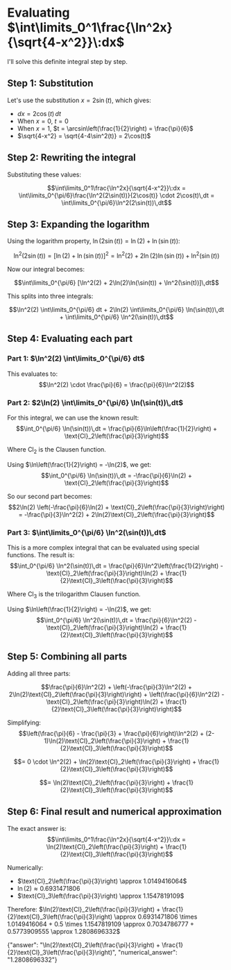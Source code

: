 # Evaluating $\int\limits_0^1\frac{\ln^2x}{\sqrt{4-x^2}}\:dx$

I'll solve this definite integral step by step.

## Step 1: Substitution
Let's use the substitution $x = 2\sin(t)$, which gives:
- $dx = 2\cos(t)\,dt$
- When $x = 0$, $t = 0$
- When $x = 1$, $t = \arcsin\left(\frac{1}{2}\right) = \frac{\pi}{6}$
- $\sqrt{4-x^2} = \sqrt{4-4\sin^2(t)} = 2\cos(t)$

## Step 2: Rewriting the integral
Substituting these values:

$$\int\limits_0^1\frac{\ln^2x}{\sqrt{4-x^2}}\:dx = \int\limits_0^{\pi/6}\frac{\ln^2(2\sin(t))}{2\cos(t)} \cdot 2\cos(t)\,dt = \int\limits_0^{\pi/6}\ln^2(2\sin(t))\,dt$$

## Step 3: Expanding the logarithm
Using the logarithm property, $\ln(2\sin(t)) = \ln(2) + \ln(\sin(t))$:

$$\ln^2(2\sin(t)) = [\ln(2) + \ln(\sin(t))]^2 = \ln^2(2) + 2\ln(2)\ln(\sin(t)) + \ln^2(\sin(t))$$

Now our integral becomes:

$$\int\limits_0^{\pi/6} [\ln^2(2) + 2\ln(2)\ln(\sin(t)) + \ln^2(\sin(t))]\,dt$$

This splits into three integrals:

$$\ln^2(2) \int\limits_0^{\pi/6} dt + 2\ln(2) \int\limits_0^{\pi/6} \ln(\sin(t))\,dt + \int\limits_0^{\pi/6} \ln^2(\sin(t))\,dt$$

## Step 4: Evaluating each part

### Part 1: $\ln^2(2) \int\limits_0^{\pi/6} dt$
This evaluates to:
$$\ln^2(2) \cdot \frac{\pi}{6} = \frac{\pi}{6}\ln^2(2)$$

### Part 2: $2\ln(2) \int\limits_0^{\pi/6} \ln(\sin(t))\,dt$
For this integral, we can use the known result:
$$\int_0^{\pi/6} \ln(\sin(t))\,dt = \frac{\pi}{6}\ln\left(\frac{1}{2}\right) + \text{Cl}_2\left(\frac{\pi}{3}\right)$$

Where $\text{Cl}_2$ is the Clausen function. 

Using $\ln\left(\frac{1}{2}\right) = -\ln(2)$, we get:
$$\int_0^{\pi/6} \ln(\sin(t))\,dt = -\frac{\pi}{6}\ln(2) + \text{Cl}_2\left(\frac{\pi}{3}\right)$$

So our second part becomes:
$$2\ln(2) \left(-\frac{\pi}{6}\ln(2) + \text{Cl}_2\left(\frac{\pi}{3}\right)\right) = -\frac{\pi}{3}\ln^2(2) + 2\ln(2)\text{Cl}_2\left(\frac{\pi}{3}\right)$$

### Part 3: $\int\limits_0^{\pi/6} \ln^2(\sin(t))\,dt$
This is a more complex integral that can be evaluated using special functions. The result is:
$$\int_0^{\pi/6} \ln^2(\sin(t))\,dt = \frac{\pi}{6}\ln^2\left(\frac{1}{2}\right) - \text{Cl}_2\left(\frac{\pi}{3}\right)\ln(2) + \frac{1}{2}\text{Cl}_3\left(\frac{\pi}{3}\right)$$

Where $\text{Cl}_3$ is the trilogarithm Clausen function.

Using $\ln\left(\frac{1}{2}\right) = -\ln(2)$, we get:
$$\int_0^{\pi/6} \ln^2(\sin(t))\,dt = \frac{\pi}{6}\ln^2(2) - \text{Cl}_2\left(\frac{\pi}{3}\right)\ln(2) + \frac{1}{2}\text{Cl}_3\left(\frac{\pi}{3}\right)$$

## Step 5: Combining all parts
Adding all three parts:

$$\frac{\pi}{6}\ln^2(2) + \left(-\frac{\pi}{3}\ln^2(2) + 2\ln(2)\text{Cl}_2\left(\frac{\pi}{3}\right)\right) + \left(\frac{\pi}{6}\ln^2(2) - \text{Cl}_2\left(\frac{\pi}{3}\right)\ln(2) + \frac{1}{2}\text{Cl}_3\left(\frac{\pi}{3}\right)\right)$$

Simplifying:
$$\left(\frac{\pi}{6} - \frac{\pi}{3} + \frac{\pi}{6}\right)\ln^2(2) + (2-1)\ln(2)\text{Cl}_2\left(\frac{\pi}{3}\right) + \frac{1}{2}\text{Cl}_3\left(\frac{\pi}{3}\right)$$

$$= 0 \cdot \ln^2(2) + \ln(2)\text{Cl}_2\left(\frac{\pi}{3}\right) + \frac{1}{2}\text{Cl}_3\left(\frac{\pi}{3}\right)$$

$$= \ln(2)\text{Cl}_2\left(\frac{\pi}{3}\right) + \frac{1}{2}\text{Cl}_3\left(\frac{\pi}{3}\right)$$

## Step 6: Final result and numerical approximation
The exact answer is:
$$\int\limits_0^1\frac{\ln^2x}{\sqrt{4-x^2}}\:dx = \ln(2)\text{Cl}_2\left(\frac{\pi}{3}\right) + \frac{1}{2}\text{Cl}_3\left(\frac{\pi}{3}\right)$$

Numerically:
- $\text{Cl}_2\left(\frac{\pi}{3}\right) \approx 1.0149416064$
- $\ln(2) \approx 0.6931471806$
- $\text{Cl}_3\left(\frac{\pi}{3}\right) \approx 1.1547819109$

Therefore:
$\ln(2)\text{Cl}_2\left(\frac{\pi}{3}\right) + \frac{1}{2}\text{Cl}_3\left(\frac{\pi}{3}\right) \approx 0.6931471806 \times 1.0149416064 + 0.5 \times 1.1547819109 \approx 0.7034786777 + 0.5773909555 \approx 1.2808696332$

{"answer": "\\ln(2)\\text{Cl}_2\\left(\\frac{\\pi}{3}\\right) + \\frac{1}{2}\\text{Cl}_3\\left(\\frac{\\pi}{3}\\right)", "numerical_answer": "1.2808696332"}